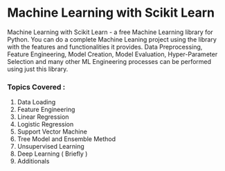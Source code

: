 # Machine Learning with Scikit Learn 

Machine Learning with Scikit Learn - a free Machine Learning library for Python. You can do a complete Machine Leaning project using the library with the features and functionalities it provides. Data Preprocessing, Feature Engineering, Model Creation, Model Evaluation, Hyper-Parameter Selection and many other ML Engineering processes can be performed using just this library. 

### Topics Covered :

1.  Data Loading
2.  Feature Engineering
3.  Linear Regression
4.  Logistic Regression
5.  Support Vector Machine
6.  Tree Model and Ensemble Method
7.  Unsupervised Learning
8.  Deep Learning ( Briefly )
9.  Additionals
